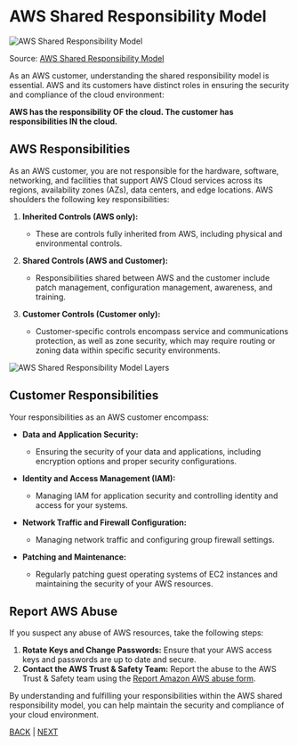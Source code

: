 # AWS Shared Responsibility Model

![AWS Shared Responsibility Model](https://d1.awsstatic.com/security-center/Shared_Responsibility_Model_V2.59d1eccec334b366627e9295b304202faf7b899b.jpg)

Source: [AWS Shared Responsibility Model](https://aws.amazon.com/compliance/shared-responsibility-model/)

As an AWS customer, understanding the shared responsibility model is essential. AWS and its customers have distinct roles in ensuring the security and compliance of the cloud environment:

**AWS has the responsibility OF the cloud. The customer has responsibilities IN the cloud.**

## AWS Responsibilities
As an AWS customer, you are not responsible for the hardware, software, networking, and facilities that support AWS Cloud services across its regions, availability zones (AZs), data centers, and edge locations. AWS shoulders the following key responsibilities:

1. **Inherited Controls (AWS only):**
    - These are controls fully inherited from AWS, including physical and environmental controls.

2. **Shared Controls (AWS and Customer):**
    - Responsibilities shared between AWS and the customer include patch management, configuration management, awareness, and training.

3. **Customer Controls (Customer only):**
    - Customer-specific controls encompass service and communications protection, as well as zone security, which may require routing or zoning data within specific security environments.

![AWS Shared Responsibility Model Layers](https://img.alicdn.com/tfs/TB1WyglO7voK1RjSZFwXXciCFXa-2305-1450.png)

## Customer Responsibilities
Your responsibilities as an AWS customer encompass:

- **Data and Application Security:**
    - Ensuring the security of your data and applications, including encryption options and proper security configurations.
  
- **Identity and Access Management (IAM):**
    - Managing IAM for application security and controlling identity and access for your systems.

- **Network Traffic and Firewall Configuration:**
    - Managing network traffic and configuring group firewall settings.

- **Patching and Maintenance:**
    - Regularly patching guest operating systems of EC2 instances and maintaining the security of your AWS resources.

## Report AWS Abuse
If you suspect any abuse of AWS resources, take the following steps:

1. **Rotate Keys and Change Passwords:** Ensure that your AWS access keys and passwords are up to date and secure.
2. **Contact the AWS Trust & Safety Team:** Report the abuse to the AWS Trust & Safety team using the [Report Amazon AWS abuse form](https://aws.amazon.com/premiumsupport/knowledge-center/report-aws-abuse/).

By understanding and fulfilling your responsibilities within the AWS shared responsibility model, you can help maintain the security and compliance of your cloud environment.

[BACK](05-AWS_Core_Services.md) | [NEXT](./03-AWS_Security_Best_Practices.md)